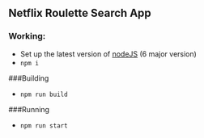 ## Netflix Roulette Search App

### Working:
* Set up the latest version of [nodeJS](https://nodejs.org) (6 major version)
* `npm i`

###Building
* `npm run build`

###Running
* `npm run start`
